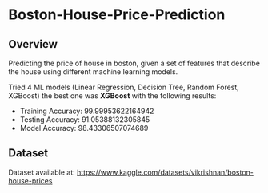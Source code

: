 # Boston-House-Price-Prediction
## Overview

Predicting the price of house in boston, given a set of features that describe the house using different machine learning models.

Tried 4 ML models (Linear Regression, Decision Tree, Random Forest, XGBoost) the best one was **XGBoost** with the following results:

- Training Accuracy: 99.99953622164942
- Testing Accuracy: 91.05388132305845
- Model Accuracy: 98.43306507074689

## Dataset
Dataset available at: https://www.kaggle.com/datasets/vikrishnan/boston-house-prices
